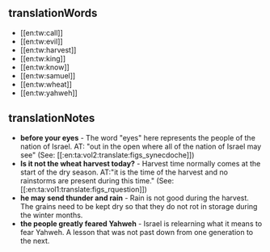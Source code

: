 ## translationWords

* [[en:tw:call]]
* [[en:tw:evil]]
* [[en:tw:harvest]]
* [[en:tw:king]]
* [[en:tw:know]]
* [[en:tw:samuel]]
* [[en:tw:wheat]]
* [[en:tw:yahweh]]

## translationNotes

* **before your eyes** - The word "eyes" here represents the people of the nation of Israel.  AT: "out in the open where all of the nation of Israel may see" (See: [[:en:ta:vol2:translate:figs_synecdoche]])
* **Is it not the wheat harvest today?** - Harvest time normally comes at the start of the dry season.  AT:"it is the time of the harvest and no rainstorms are present during this time." (See:[[:en:ta:vol1:translate:figs_rquestion]])
* **he may send thunder and rain** - Rain is not good during the harvest. The grains need to be kept dry so that they do not rot in storage during the winter months.
* **the people greatly feared Yahweh** - Israel is relearning what it means to fear Yahweh. A lesson that was not past down from one generation to the next.
